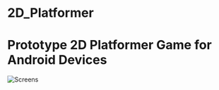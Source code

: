 # 2D_Platformer
# Prototype 2D Platformer Game for Android Devices

![Screens](https://github.com/saikiapriyam/2D_Platformer/blob/master/demo.gif)
